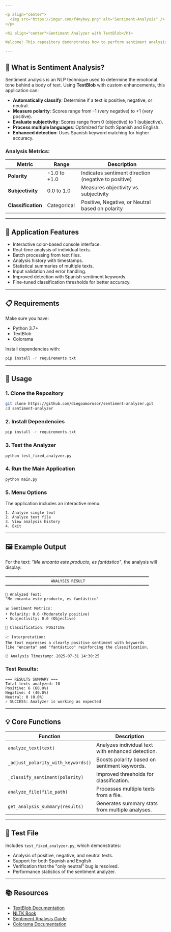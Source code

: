 ```yaml
---

<p align="center"> 
  <img src="https://imgur.com/f4mybwy.png" alt="Sentiment-Analysis" /> 
</p>

<h1 align="center">Sentiment Analyzer with TextBlob</h1>

Welcome! This repository demonstrates how to perform sentiment analysis on text using **TextBlob**, a natural language processing library for Python. The application classifies text as **positive**, **negative**, or **neutral**, and provides detailed metrics for polarity and subjectivity.

---
```


## 📖 What is Sentiment Analysis?

Sentiment analysis is an NLP technique used to determine the emotional tone behind a body of text. Using **TextBlob** with custom enhancements, this application can:

* **Automatically classify**: Determine if a text is positive, negative, or neutral.
* **Measure polarity**: Scores range from -1 (very negative) to +1 (very positive).
* **Evaluate subjectivity**: Scores range from 0 (objective) to 1 (subjective).
* **Process multiple languages**: Optimized for both Spanish and English.
* **Enhanced detection**: Uses Spanish keyword matching for higher accuracy.

### Analysis Metrics:

| **Metric**         | **Range**    | **Description**                                      |
| ------------------ | ------------ | ---------------------------------------------------- |
| **Polarity**       | -1.0 to +1.0 | Indicates sentiment direction (negative to positive) |
| **Subjectivity**   | 0.0 to 1.0   | Measures objectivity vs. subjectivity                |
| **Classification** | Categorical  | Positive, Negative, or Neutral based on polarity     |

---

## 🚀 Application Features

* Interactive color-based console interface.
* Real-time analysis of individual texts.
* Batch processing from text files.
* Analysis history with timestamps.
* Statistical summaries of multiple texts.
* Input validation and error handling.
* Improved detection with Spanish sentiment keywords.
* Fine-tuned classification thresholds for better accuracy.

---

## 📋 Requirements

Make sure you have:

* Python 3.7+
* TextBlob
* Colorama

Install dependencies with:

```bash
pip install -r requirements.txt
```

---

## 📝 Usage

### 1. Clone the Repository

```bash
git clone https://github.com/diegoamorosor/sentiment-analyzer.git
cd sentiment-analyzer
```

### 2. Install Dependencies

```bash
pip install -r requirements.txt
```

### 3. Test the Analyzer

```bash
python test_fixed_analyzer.py
```

### 4. Run the Main Application

```bash
python main.py
```

### 5. Menu Options

The application includes an interactive menu:

```
1. Analyze single text
2. Analyze text file
3. View analysis history
4. Exit
```

---

## 🖼 Example Output

For the text: *"Me encanta este producto, es fantástico"*, the analysis will display:

```text
═══════════════════════════════════════════════════════════════
                    ANALYSIS RESULT
═══════════════════════════════════════════════════════════════

📝 Analyzed Text:
"Me encanta este producto, es fantástico"

📊 Sentiment Metrics:
• Polarity: 0.6 (Moderately positive)
• Subjectivity: 0.0 (Objective)

🎯 Classification: POSITIVE

📈 Interpretation:
The text expresses a clearly positive sentiment with keywords
like "encanta" and "fantástico" reinforcing the classification.

⏰ Analysis Timestamp: 2025-07-31 14:30:25
```

### Test Results:

```text
=== RESULTS SUMMARY ===
Total texts analyzed: 10
Positive: 6 (60.0%)
Negative: 4 (40.0%)
Neutral: 0 (0.0%)
✓ SUCCESS: Analyzer is working as expected
```

---

## 💡 Core Functions

| **Function**                       | **Description**                                   |
| ---------------------------------- | ------------------------------------------------- |
| `analyze_text(text)`               | Analyzes individual text with enhanced detection. |
| `_adjust_polarity_with_keywords()` | Boosts polarity based on sentiment keywords.      |
| `_classify_sentiment(polarity)`    | Improved thresholds for classification.           |
| `analyze_file(file_path)`          | Processes multiple texts from a file.             |
| `get_analysis_summary(results)`    | Generates summary stats from multiple analyses.   |

---

## 🧪 Test File

Includes `test_fixed_analyzer.py`, which demonstrates:

* Analysis of positive, negative, and neutral texts.
* Support for both Spanish and English.
* Verification that the "only neutral" bug is resolved.
* Performance statistics of the sentiment analyzer.

---

## 📚 Resources

* [TextBlob Documentation](https://textblob.readthedocs.io/)
* [NLTK Book](https://www.nltk.org/book/)
* [Sentiment Analysis Guide](https://www.sciencedirect.com/science/article/pii/S131915782400137X)
* [Colorama Documentation](https://pypi.org/project/colorama/)

